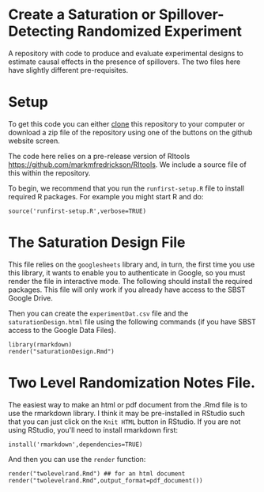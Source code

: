 # Create a Saturation or Spillover-Detecting Randomized Experiment

A repository with code to produce and evaluate experimental designs to estimate causal effects in the presence of spillovers. The two files here have slightly different pre-requisites.

# Setup

To get this code you can either
[clone](https://help.github.com/articles/cloning-a-repository/) this repository
to your computer or download a zip file of the repository using one of the
buttons on the github website screen.

  The code here relies on a pre-release version of RItools
<https://github.com/markmfredrickson/RItools>. We include a source file of this
within the repository.

To begin, we recommend that you run the `runfirst-setup.R` file to install required R packages. For example you might start R and do:


```
source('runfirst-setup.R',verbose=TRUE)
```


# The Saturation Design File

This file relies on the `googlesheets` library and, in turn, the first time you use this library, it wants to enable you to authenticate in Google, so you must render the file in interactive mode. The following should install the required packages. This file will only work if you already have access to the SBST Google Drive.


Then you can create the `experimentDat.csv` file and the `saturationDesign.html` file using the following commands (if you have SBST access to the Google Data Files).

```
library(rmarkdown)
render("saturationDesign.Rmd")
```


# Two Level Randomization Notes File.

The easiest way to make an html or pdf document from the .Rmd file is to use the rmarkdown library. I think it may be pre-installed in RStudio such that you can just click on the `Knit HTML` button in RStudio. If you are not using RStudio, you'll need to install rmarkdown first:

```
install('rmarkdown',dependencies=TRUE)
```

And then you can use the `render` function:

```
render("twolevelrand.Rmd") ## for an html document
render("twolevelrand.Rmd",output_format=pdf_document())

```

